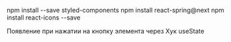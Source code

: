 npm install --save styled-components
npm install react-spring@next
npm install react-icons --save

Появление при нажатии на кнопку элемента через Хук useState